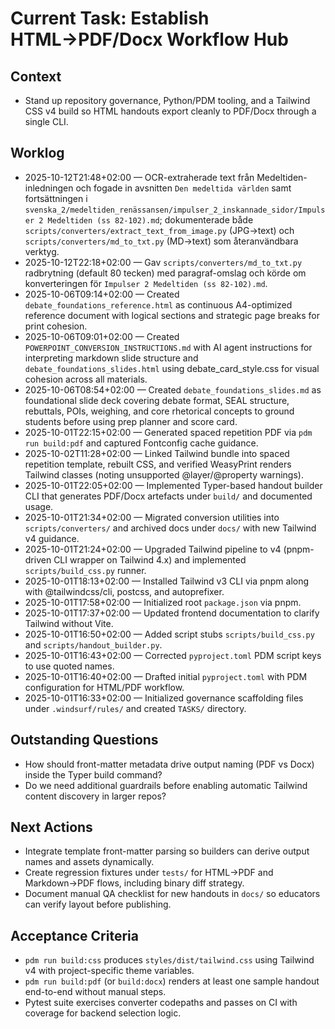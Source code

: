 # Current Task: Establish HTML→PDF/Docx Workflow Hub

## Context
- Stand up repository governance, Python/PDM tooling, and a Tailwind CSS v4 build so HTML handouts export cleanly to PDF/Docx through a single CLI.

## Worklog
- 2025-10-12T21:48+02:00 — OCR-extraherade text från Medeltiden-inledningen och fogade in avsnitten `Den medeltida världen` samt fortsättningen i `svenska_2/medeltiden_renässansen/impulser_2_inskannade_sidor/Impulser 2 Medeltiden (ss 82-102).md`; dokumenterade både `scripts/converters/extract_text_from_image.py` (JPG→text) och `scripts/converters/md_to_txt.py` (MD→text) som återanvändbara verktyg.
- 2025-10-12T22:18+02:00 — Gav `scripts/converters/md_to_txt.py` radbrytning (default 80 tecken) med paragraf-omslag och körde om konverteringen för `Impulser 2 Medeltiden (ss 82-102).md`.
- 2025-10-06T09:14+02:00 — Created `debate_foundations_reference.html` as continuous A4-optimized reference document with logical sections and strategic page breaks for print cohesion.
- 2025-10-06T09:01+02:00 — Created `POWERPOINT_CONVERSION_INSTRUCTIONS.md` with AI agent instructions for interpreting markdown slide structure and `debate_foundations_slides.html` using debate_card_style.css for visual cohesion across all materials.
- 2025-10-06T08:54+02:00 — Created `debate_foundations_slides.md` as foundational slide deck covering debate format, SEAL structure, rebuttals, POIs, weighing, and core rhetorical concepts to ground students before using prep planner and score card.
- 2025-10-01T22:15+02:00 — Generated spaced repetition PDF via `pdm run build:pdf` and captured Fontconfig cache guidance.
- 2025-10-02T11:28+02:00 — Linked Tailwind bundle into spaced repetition template, rebuilt CSS, and verified WeasyPrint renders Tailwind classes (noting unsupported @layer/@property warnings).
- 2025-10-01T22:05+02:00 — Implemented Typer-based handout builder CLI that generates PDF/Docx artefacts under `build/` and documented usage.
- 2025-10-01T21:34+02:00 — Migrated conversion utilities into `scripts/converters/` and archived docs under `docs/` with new Tailwind v4 guidance.
- 2025-10-01T21:24+02:00 — Upgraded Tailwind pipeline to v4 (pnpm-driven CLI wrapper on Tailwind 4.x) and implemented `scripts/build_css.py` runner.
- 2025-10-01T18:13+02:00 — Installed Tailwind v3 CLI via pnpm along with @tailwindcss/cli, postcss, and autoprefixer.
- 2025-10-01T17:58+02:00 — Initialized root `package.json` via pnpm.
- 2025-10-01T17:37+02:00 — Updated frontend documentation to clarify Tailwind without Vite.
- 2025-10-01T16:50+02:00 — Added script stubs `scripts/build_css.py` and `scripts/handout_builder.py`.
- 2025-10-01T16:43+02:00 — Corrected `pyproject.toml` PDM script keys to use quoted names.
- 2025-10-01T16:40+02:00 — Drafted initial `pyproject.toml` with PDM configuration for HTML/PDF workflow.
- 2025-10-01T16:33+02:00 — Initialized governance scaffolding files under `.windsurf/rules/` and created `TASKS/` directory.

## Outstanding Questions
- How should front-matter metadata drive output naming (PDF vs Docx) inside the Typer build command?
- Do we need additional guardrails before enabling automatic Tailwind content discovery in larger repos?

## Next Actions
- Integrate template front-matter parsing so builders can derive output names and assets dynamically.
- Create regression fixtures under `tests/` for HTML→PDF and Markdown→PDF flows, including binary diff strategy.
- Document manual QA checklist for new handouts in `docs/` so educators can verify layout before publishing.

## Acceptance Criteria
- `pdm run build:css` produces `styles/dist/tailwind.css` using Tailwind v4 with project-specific theme variables.
- `pdm run build:pdf` (or `build:docx`) renders at least one sample handout end-to-end without manual steps.
- Pytest suite exercises converter codepaths and passes on CI with coverage for backend selection logic.
